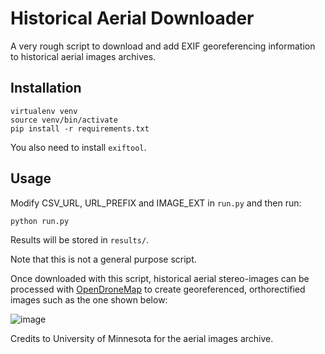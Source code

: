 # Historical Aerial Downloader

A very rough script to download and add EXIF georeferencing information to historical aerial images archives.

## Installation

```
virtualenv venv
source venv/bin/activate
pip install -r requirements.txt
```

You also need to install `exiftool`.

## Usage

Modify CSV_URL, URL_PREFIX and IMAGE_EXT in `run.py` and then run:

```
python run.py
```

Results will be stored in `results/`.

Note that this is not a general purpose script.

Once downloaded with this script, historical aerial stereo-images can be processed with [OpenDroneMap](https://opendronemap.org) to create georeferenced, orthorectified images such as the one shown below:

![image](https://user-images.githubusercontent.com/1951843/57887842-8e0b1400-77fe-11e9-8c42-c031aa794c70.png)

Credits to University of Minnesota for the aerial images archive.
